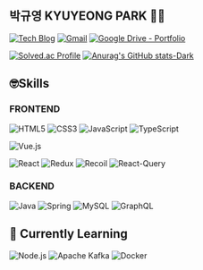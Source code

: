 ## 박규영 KYUYEONG PARK 🏃‍♂️

[![Tech Blog](http://img.shields.io/badge/-Tech%20blog-black?style=flat-square&logo=github&link=https://cloudsoswift.github.io/)](https://cloudsoswift.github.io/)
[![Gmail](https://img.shields.io/badge/Gmail-d14836?style=flat-square&logo=Gmail&logoColor=white&link=mailto:magic9282m@gmail.com)](mailto:magic9282m@gmail.com)
[![Google Drive - Portfolio](https://img.shields.io/badge/Portfolio-4285F4?style=flat-square&logo=googledrive&logoColor=white&link=https://drive.google.com/file/d/1eep8ddftsvUo1JJ1TIg4NTNkNP5oM-mc/view?usp=sharing)](https://drive.google.com/file/d/1eep8ddftsvUo1JJ1TIg4NTNkNP5oM-mc/view?usp=sharing)

[![Solved.ac Profile](http://mazassumnida.wtf/api/v2/generate_badge?boj=ttosciurop)](https://solved.ac/ttosciurop/)
[![Anurag's GitHub stats-Dark](https://github-readme-stats.vercel.app/api?username=cloudsoswift&show_icons=true&theme=dark#gh-dark-mode-only)](https://github.com/anuraghazra/github-readme-stats#gh-dark-mode-only)</br>

## 🤓Skills
###  FRONTEND
![HTML5](https://img.shields.io/badge/HTML5-E34F26.svg?&style=for-the-badge&logo=HTML5&logoColor=white)
![CSS3](https://img.shields.io/badge/CSS3-1572B6.svg?&style=for-the-badge&logo=CSS3&logoColor=white)
![JavaScript](https://img.shields.io/badge/JavaScript-F7DF1E.svg?&style=for-the-badge&logo=JavaScript&logoColor=white)
![TypeScript](https://img.shields.io/badge/TypeScript-3178C6.svg?&style=for-the-badge&logo=TypeScript&logoColor=white)

![Vue.js](https://img.shields.io/badge/Vue.js-4FC08D.svg?&style=for-the-badge&logo=Vue.js&logoColor=white)

![React](https://img.shields.io/badge/React-61DAFB.svg?&style=for-the-badge&logo=React&logoColor=white)
![Redux](https://img.shields.io/badge/Redux-764ABC.svg?&style=for-the-badge&logo=Redux&logoColor=white)
![Recoil](https://img.shields.io/badge/Recoil-3578E5.svg?&style=for-the-badge&logo=Recoil&logoColor=white)
![React-Query](https://img.shields.io/badge/React%20Query-FF4154.svg?&style=for-the-badge&logo=reactquery&logoColor=white)
### BACKEND
![Java](https://img.shields.io/badge/Java-007396.svg?&style=for-the-badge&logo=Java&logoColor=white)
![Spring](https://img.shields.io/badge/Spring-6DB33F.svg?&style=for-the-badge&logo=Spring&logoColor=white)
![MySQL](https://img.shields.io/badge/MySQL-4479A1.svg?&style=for-the-badge&logo=MySQL&logoColor=white)
![GraphQL](https://img.shields.io/badge/GraphQL-E10098.svg?&style=for-the-badge&logo=GraphQL&logoColor=white)
## 🌱 Currently Learning
![Node.js](https://img.shields.io/badge/node.js-339933.svg?&style=for-the-badge&logo=nodedotjs&logoColor=white)
![Apache Kafka](https://img.shields.io/badge/Apache%20Kafka-231F20.svg?&style=for-the-badge&logo=apachekafka&logoColor=white)
![Docker](https://img.shields.io/badge/Docker-2496ED.svg?&style=for-the-badge&logo=docker&logoColor=white)

